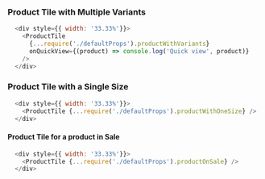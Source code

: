 ### Product Tile with Multiple Variants
```js
  <div style={{ width: '33.33%'}}>
    <ProductTile
      {...require('./defaultProps').productWithVariants}
      onQuickView={(product) => console.log('Quick view', product)}
    />
  </div>
```


### Product Tile with a Single Size
```js
  <div style={{ width: '33.33%'}}>
    <ProductTile {...require('./defaultProps').productWithOneSize} />
  </div>
```


#### Product Tile for a product in Sale
```js
  <div style={{ width: '33.33%'}}>
    <ProductTile {...require('./defaultProps').productOnSale} />
  </div>
```
